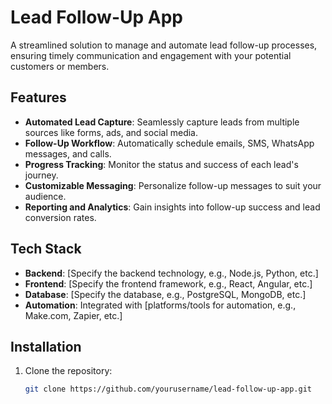 # Lead Follow-Up App

A streamlined solution to manage and automate lead follow-up processes, ensuring timely communication and engagement with your potential customers or members.

## Features

- **Automated Lead Capture**: Seamlessly capture leads from multiple sources like forms, ads, and social media.
- **Follow-Up Workflow**: Automatically schedule emails, SMS, WhatsApp messages, and calls.
- **Progress Tracking**: Monitor the status and success of each lead's journey.
- **Customizable Messaging**: Personalize follow-up messages to suit your audience.
- **Reporting and Analytics**: Gain insights into follow-up success and lead conversion rates.

## Tech Stack

- **Backend**: [Specify the backend technology, e.g., Node.js, Python, etc.]
- **Frontend**: [Specify the frontend framework, e.g., React, Angular, etc.]
- **Database**: [Specify the database, e.g., PostgreSQL, MongoDB, etc.]
- **Automation**: Integrated with [platforms/tools for automation, e.g., Make.com, Zapier, etc.]

## Installation

1. Clone the repository:
   ```bash
   git clone https://github.com/yourusername/lead-follow-up-app.git
